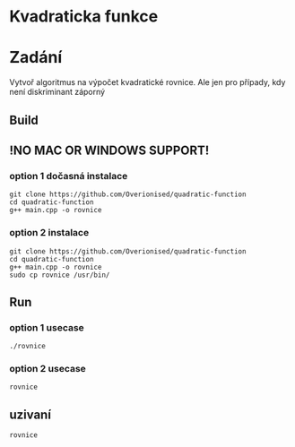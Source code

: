  # Kvadraticka funkce

# Zadání
Vytvoř algoritmus na výpočet kvadratické rovnice. Ale jen pro případy, kdy není diskriminant záporný

## Build
## !NO MAC OR WINDOWS SUPPORT!
### option 1 dočasná instalace
~~~ shell
git clone https://github.com/Overionised/quadratic-function
cd quadratic-function
g++ main.cpp -o rovnice
~~~

### option 2 instalace
~~~ shell
git clone https://github.com/Overionised/quadratic-function
cd quadratic-function
g++ main.cpp -o rovnice
sudo cp rovnice /usr/bin/
~~~
## Run
### option 1 usecase
~~~ shell
./rovnice
~~~

### option 2 usecase
~~~ shell
rovnice
~~~

## uzivaní
~~~ shell
rovnice
~~~
